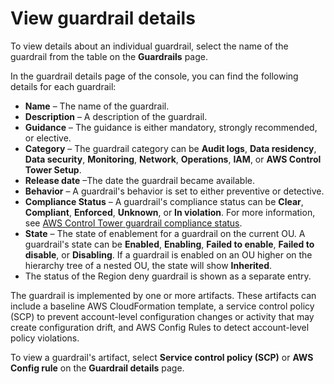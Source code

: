 # View guardrail details<a name="guardrail-details"></a>

To view details about an individual guardrail, select the name of the guardrail from the table on the **Guardrails** page\.

In the guardrail details page of the console, you can find the following details for each guardrail:
+ **Name** – The name of the guardrail\.
+ **Description** – A description of the guardrail\.
+ **Guidance** – The guidance is either mandatory, strongly recommended, or elective\.
+ **Category** – The guardrail category can be **Audit logs**, **Data residency**, **Data security**, **Monitoring**, **Network**, **Operations**, **IAM**, or **AWS Control Tower Setup**\.
+ **Release date** –The date the guardrail became available\.
+ **Behavior** – A guardrail's behavior is set to either preventive or detective\.
+ **Compliance Status** – A guardrail's compliance status can be **Clear**, **Compliant**, **Enforced**, **Unknown**, or **In violation**\. For more information, see [AWS Control Tower guardrail compliance status](compliance.md#compliance-statuses)\.
+ **State** – The state of enablement for a guardrail on the current OU\. A guardrail's state can be **Enabled**, **Enabling**, **Failed to enable**, **Failed to disable**, or **Disabling**\. If a guardrail is enabled on an OU higher on the hierarchy tree of a nested OU, the state will show **Inherited**\.
+  The status of the Region deny guardrail is shown as a separate entry\. 

The guardrail is implemented by one or more artifacts\. These artifacts can include a baseline AWS CloudFormation template, a service control policy \(SCP\) to prevent account\-level configuration changes or activity that may create configuration drift, and AWS Config Rules to detect account\-level policy violations\.

To view a guardrail's artifact, select **Service control policy \(SCP\)** or **AWS Config rule** on the **Guardrail details** page\.